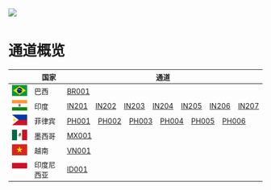 # <img src="assets/images/logo.png" height=20> 
# 通道概览

||&nbsp;&nbsp;国家|通道|
|--|-------|------|
|<img src="assets/images/巴西.png">|巴西|[BR001](../apis/代收.html)| 
|<img src="assets/images/印度.png">|印度|[IN201](../apis/代收(201).html)&nbsp;&nbsp;&nbsp;&nbsp;[IN202](../apis/代收(202).html)&nbsp;&nbsp;&nbsp;&nbsp;[IN203](../apis/代收(203).html)&nbsp;&nbsp;&nbsp;&nbsp;[IN204](../apis/代收(204).html)&nbsp;&nbsp;&nbsp;&nbsp;[IN205](../apis/代收(205).html)&nbsp;&nbsp;&nbsp;&nbsp;[IN206](../apis/代收(206).html)&nbsp;&nbsp;&nbsp;&nbsp;[IN207](../apis/代收(207).html)|
|<img src="assets/images/菲律宾.png">|菲律宾|[PH001](../apis/代收(cs).html)&nbsp;&nbsp;&nbsp;&nbsp;[PH002](../apis/代收(lf).html)&nbsp;&nbsp;&nbsp;&nbsp;[PH003](../apis/代收(rb).html)&nbsp;&nbsp;&nbsp;&nbsp;[PH004](../apis/代收(lft1).html)&nbsp;&nbsp;&nbsp;&nbsp;[PH005](../apis/代收(PH005).html)&nbsp;&nbsp;&nbsp;&nbsp;[PH006](../apis/代收(PH006).html)|
|<img src="assets/images/墨西哥.png">|墨西哥|[MX001](../apis/代收(sp).html)|
|<img src="assets/images/越南.png">|越南|[VN001](../apis/代收(ly).html)| 
|<img src="assets/images/印度尼西亚.png">|印度尼西亚|[ID001](../apis/代收(wa).html)| 
